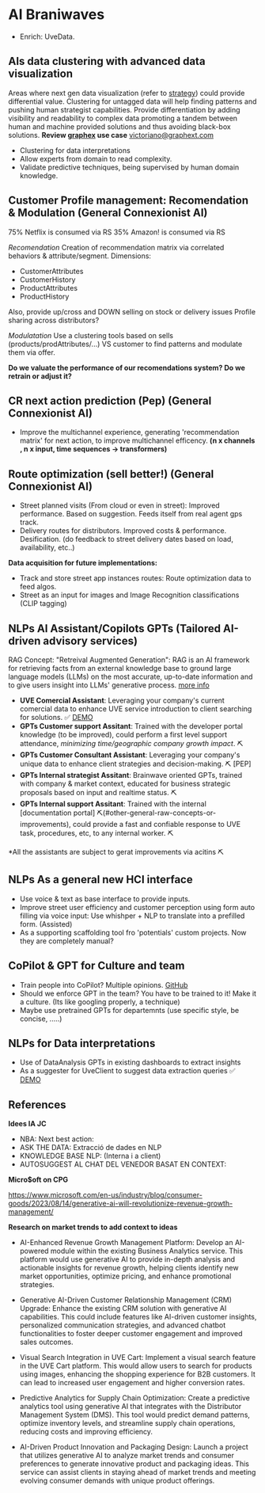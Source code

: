 # AI Braniwaves

- Enrich: UveData.

## AIs data clustering with advanced data visualization

Areas where next gen data visualization (refer to [strategy](#strategy-concepts)) could provide differential value.
Clustering for untagged data will help finding patterns and pushing human strategist capabilities.
Provide differentiation by adding visibility and readability to complex data promoting a tandem between human and machine provided solutions and thus avoiding black-box solutions.
**Review [graphex](https://app.graphext.com/projects/UHJvamVjdC03MzA1Mg==/v/data) use case** victoriano@graphext.com

- Clustering for data interpretations
- Allow experts from domain to read complexity.
- Validate predictive techniques, being supervised by human domain knowledge.

## Customer Profile management: Recomendation & Modulation (General Connexionist AI)

75% Netflix is consumed via RS
35% Amazon! is consumed via RS

_Recomendation_
Creation of recommendation matrix via correlated behaviors & attribute/segment. Dimensions:

- CustomerAttributes
- CustomerHistory
- ProductAttributes
- ProductHistory

Also, provide up/cross and DOWN selling on stock or delivery issues
Profile sharing across distributors?

_Modulatation_
Use a clustering tools based on sells (products/prodAttributes/...) VS customer to find patterns and modulate them via offer.

**Do we valuate the performance of our recomendations system? Do we retrain or adjust it?**

## CR next action prediction (Pep) (General Connexionist AI)

- Improve the multichannel experience, generating 'recommendation matrix' for next action, to improve multichannel efficency.
  **(n x channels , n x input, time sequences -> transformers)**

## Route optimization (sell better!) (General Connexionist AI)

- Street planned visits (From cloud or even in street): Improved performance. Based on suggestion. Feeds itself from real agent gps track.
- Delivery routes for distributors. Improved costs & performance. Desification. (do feedback to street delivery dates based on load, availability, etc..)

**Data acquisition for future implementations:**

- Track and store street app instances routes: Route optimization data to feed algos.
- Street as an input for images and Image Recognition classifications (CLIP tagging)

## NLPs AI Assistant/Copilots GPTs (Tailored AI-driven advisory services)

RAG Concept: "Retreival Augmented Generation": RAG is an AI framework for retrieving facts from an external knowledge base to ground large language models (LLMs) on the most accurate, up-to-date information and to give users insight into LLMs' generative process. [more info](https://research.ibm.com/blog/retrieval-augmented-generation-RAG)

- **UVE Comercial Assistant**: Leveraging your company's current comercial data to enhance UVE service introduction to client searching for solutions. ✅ [DEMO](https://chat.openai.com/g/g-vTxa55icX-uve-route-to-market-expert)
- **GPTs Customer support Assitant**: Trained with the developer portal knowledge (to be improved), could perform a first level support attendance, _minimizing time/geographic company growth impact_. ⛏️
- **GPTs Customer Consultant Assistant**: Leveraging your company's unique data to enhance client strategies and decision-making. ⛏️ [PEP]
- **GPTs Internal strategist Assitant**: Brainwave oriented GPTs, trained with company & market context, educated for business strategic proposals based on input and realtime status. ⛏️
- **GPTs Internal support Assitant**: Trained with the internal [documentation portal] ⛏️(#other-general-raw-concepts-or-improvements), could provide a fast and confiable response to UVE task, procedures, etc, to any internal worker. ⛏️

\*All the assistants are subject to gerat improvements via acitins ⛏️

## NLPs As a general new HCI interface

- Use voice & text as base interface to provide inputs.
- Improve street user efficiency and customer perception using form auto filling via voice input: Use whishper + NLP to translate into a prefilled form. (Assisted)
- As a supporting scaffolding tool fro 'potentials' custom projects. Now they are completely manual?

## CoPilot & GPT for Culture and team

- Train people into CoPilot? Multiple opinions. [GitHub](https://github.blog/2022-09-07-research-quantifying-github-copilots-impact-on-developer-productivity-and-happiness/)
- Should we enforce GPT in the team? You have to be trained to it! Make it a culture.
  (Its like googling properly, a technique)
- Maybe use pretrained GPTs for departemnts (use specific style, be concise, .....)

## NLPs for Data interpretations

- Use of DataAnalysis GPTs in existing dashboards to extract insights
- As a suggester for UveClient to suggest data extraction queries ✅ [DEMO](https://chat.openai.com/g/g-r1tVZp7tK-uve-client-query-composer/c/70a1f094-4b4f-4b02-a4e8-ed69f46b294a)

## References

**Idees IA JC**

- NBA: Next best action:
- ASK THE DATA: Extracció de dades en NLP
- KNOWLEDGE BASE NLP: (Interna i a client)
- AUTOSUGGEST AL CHAT DEL VENEDOR BASAT EN CONTEXT:

**Micro$oft on CPG**

https://www.microsoft.com/en-us/industry/blog/consumer-goods/2023/08/14/generative-ai-will-revolutionize-revenue-growth-management/

**Research on market trends to add context to ideas**

- AI-Enhanced Revenue Growth Management Platform: Develop an AI-powered module within the existing Business Analytics service. This platform would use generative AI to provide in-depth analysis and actionable insights for revenue growth, helping clients identify new market opportunities, optimize pricing, and enhance promotional strategies.

- Generative AI-Driven Customer Relationship Management (CRM) Upgrade: Enhance the existing CRM solution with generative AI capabilities. This could include features like AI-driven customer insights, personalized communication strategies, and advanced chatbot functionalities to foster deeper customer engagement and improved sales outcomes.

- Visual Search Integration in UVE Cart: Implement a visual search feature in the UVE Cart platform. This would allow users to search for products using images, enhancing the shopping experience for B2B customers. It can lead to increased user engagement and higher conversion rates.

- Predictive Analytics for Supply Chain Optimization: Create a predictive analytics tool using generative AI that integrates with the Distributor Management System (DMS). This tool would predict demand patterns, optimize inventory levels, and streamline supply chain operations, reducing costs and improving efficiency.

- AI-Driven Product Innovation and Packaging Design: Launch a project that utilizes generative AI to analyze market trends and consumer preferences to generate innovative product and packaging ideas. This service can assist clients in staying ahead of market trends and meeting evolving consumer demands with unique product offerings.
